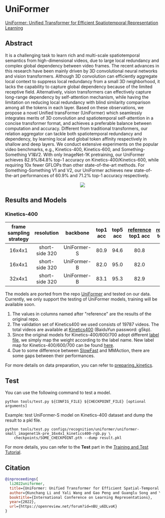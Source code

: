# UniFormer

[UniFormer: Unified Transformer for Efficient Spatiotemporal Representation Learning](https://arxiv.org/abs/2201.04676)

<!-- [ALGORITHM] -->

## Abstract

<!-- [ABSTRACT] -->

It is a challenging task to learn rich and multi-scale spatiotemporal semantics from high-dimensional videos, due to large local redundancy and complex global dependency between video frames. The recent advances in this research have been mainly driven by 3D convolutional neural networks and vision transformers. Although 3D convolution can efficiently aggregate local context to suppress local redundancy from a small 3D neighborhood, it lacks the capability to capture global dependency because of the limited receptive field. Alternatively, vision transformers can effectively capture long-range dependency by self-attention mechanism, while having the limitation on reducing local redundancy with blind similarity comparison among all the tokens in each layer. Based on these observations, we propose a novel Unified transFormer (UniFormer) which seamlessly integrates merits of 3D convolution and spatiotemporal self-attention in a concise transformer format, and achieves a preferable balance between computation and accuracy. Different from traditional transformers, our relation aggregator can tackle both spatiotemporal redundancy and dependency, by learning local and global token affinity respectively in shallow and deep layers. We conduct extensive experiments on the popular video benchmarks, e.g., Kinetics-400, Kinetics-600, and Something-Something V1&V2. With only ImageNet-1K pretraining, our UniFormer achieves 82.9%/84.8% top-1 accuracy on Kinetics-400/Kinetics-600, while requiring 10x fewer GFLOPs than other state-of-the-art methods. For Something-Something V1 and V2, our UniFormer achieves new state-of-the-art performances of 60.9% and 71.2% top-1 accuracy respectively.

<!-- [IMAGE] -->

<div align=center>
<img src="https://raw.githubusercontent.com/Sense-X/UniFormer/main/figures/framework.png"/>
</div>

## Results and Models

### Kinetics-400

| frame sampling strategy |   resolution   |  backbone   | top1 acc | top5 acc | [reference](<(https://github.com/Sense-X/UniFormer/blob/main/video_classification/README.md)>) top1 acc | [reference](<(https://github.com/Sense-X/UniFormer/blob/main/video_classification/README.md)>) top5 acc | testing protocol  | FLOPs | params |                                              config                                               |                                                                           ckpt                                                                           |
| :---------------------: | :------------: | :---------: | :------: | :------: | :-----------------------------------------------------------------------------------------------------: | :-----------------------------------------------------------------------------------------------------: | :---------------: | :---: | :----: | :-----------------------------------------------------------------------------------------------: | :------------------------------------------------------------------------------------------------------------------------------------------------------: |
|         16x4x1          | short-side 320 | UniFormer-S |   80.9   |   94.6   |                                                  80.8                                                   |                                                  94.7                                                   | 4 clips x 1 crops | 41.8G | 21.4M  | [config](/configs/recognition/uniformer/uniformer-small_imagenet1k-pre_16x4x1_kinetics400-rgb.py) | [ckpt](https://download.openmmlab.com/mmaction/v1.0/recognition/uniformerv1/uniformer-small_imagenet1k-pre_16x4x1_kinetics400-rgb_20221219-c630a037.pth) |
|         16x4x1          | short-side 320 | UniFormer-B |   82.0   |   95.0   |                                                  82.0                                                   |                                                  95.1                                                   | 4 clips x 1 crops | 96.7G | 49.8M  | [config](/configs/recognition/uniformer/uniformer-base_imagenet1k-pre_16x4x1_kinetics400-rgb.py)  | [ckpt](https://download.openmmlab.com/mmaction/v1.0/recognition/uniformerv1/uniformer-base_imagenet1k-pre_16x4x1_kinetics400-rgb_20221219-157c2e66.pth)  |
|         32x4x1          | short-side 320 | UniFormer-B |   83.1   |   95.3   |                                                  82.9                                                   |                                                  95.4                                                   | 4 clips x 1 crops |  59G  | 49.8M  | [config](/configs/recognition/uniformer/uniformer-base_imagenet1k-pre_32x4x1_kinetics400-rgb.py)  | [ckpt](https://download.openmmlab.com/mmaction/v1.0/recognition/uniformerv1/uniformer-base_imagenet1k-pre_32x4x1_kinetics400-rgb_20221219-b776322c.pth)  |

The models are ported from the repo [UniFormer](https://github.com/Sense-X/UniFormer/blob/main/video_classification/README.md) and tested on our data. Currently, we only support the testing of UniFormer models, training will be available soon.

1. The values in columns named after "reference" are the results of the original repo.
2. The validation set of Kinetics400 we used consists of 19787 videos. The total videos are available at [Kinetics400](https://pan.baidu.com/s/1t5K0FRz3PGAT-37-3FwAfg) (BaiduYun password: g5kp).
3. Since the original models for Kinetics-400/600/700 adopt different [label file](https://drive.google.com/drive/folders/17VB-XdF3Kfr9ORmnGyXCxTMs86n0L4QL), we simply map the weight according to the label name. New label map for Kinetics-400/600/700 can be found [here](https://github.com/open-mmlab/mmaction2/tree/dev-1.x/tools/data/kinetics).
4. Due to some difference between [SlowFast](https://github.com/facebookresearch/SlowFast) and MMAction, there are some gaps between their performances.

For more details on data preparation, you can refer to [preparing_kinetics](/tools/data/kinetics/README.md).

## Test

You can use the following command to test a model.

```shell
python tools/test.py ${CONFIG_FILE} ${CHECKPOINT_FILE} [optional arguments]
```

Example: test UniFormer-S model on Kinetics-400 dataset and dump the result to a pkl file.

```shell
python tools/test.py configs/recognition/uniformer/uniformer-small_imagenet1k-pre_16x4x1_kinetics400-rgb.py \
    checkpoints/SOME_CHECKPOINT.pth --dump result.pkl
```

For more details, you can refer to the **Test** part in the [Training and Test Tutorial](/docs/en/user_guides/4_train_test.md).

## Citation

```BibTeX
@inproceedings{
  li2022uniformer,
  title={UniFormer: Unified Transformer for Efficient Spatial-Temporal Representation Learning},
  author={Kunchang Li and Yali Wang and Gao Peng and Guanglu Song and Yu Liu and Hongsheng Li and Yu Qiao},
  booktitle={International Conference on Learning Representations},
  year={2022},
  url={https://openreview.net/forum?id=nBU_u6DLvoK}
}
```
